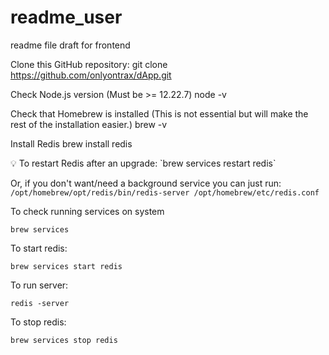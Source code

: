 # readme_user
readme file draft for frontend





Clone this GitHub repository:
git clone https://github.com/onlyontrax/dApp.git


Check Node.js version (Must be >= 12.22.7)
node -v

Check that Homebrew is installed (This is not essential but will make the rest of the installation easier.)
brew -v

Install Redis 
brew install redis

<aside>
💡 To restart Redis after an upgrade:
`brew services restart redis`

Or, if you don't want/need a background service you can just run:
`/opt/homebrew/opt/redis/bin/redis-server /opt/homebrew/etc/redis.conf`

To check running services on system

`brew services`

To start redis:

`brew services start redis`

To run server:

`redis -server`

To stop redis:

`brew services stop redis`

</aside>

